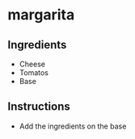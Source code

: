 # margarita
## Ingredients
- Cheese
- Tomatos
- Base
## Instructions
- Add the ingredients on the base